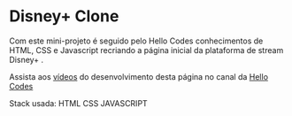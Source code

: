 # Disney+ Clone
Com este mini-projeto é seguido pelo Hello Codes conhecimentos de HTML, CSS e Javascript recriando a página inicial da plataforma de stream Disney+ .

Assista aos <a href="https://www.youtube.com/watch?v=UbhG8jxfEIE&list=PLrxph-IV8wY7IG5oGr8_hado37DkTwsPa">vídeos</a> do desenvolvimento desta página no canal da <a href="https://www.youtube.com/watch?v=UbhG8jxfEIE&list=PLrxph-IV8wY7IG5oGr8_hado37DkTwsPa">Hello Codes</a>




Stack usada:
HTML
CSS
JAVASCRIPT

<br/><br/>
